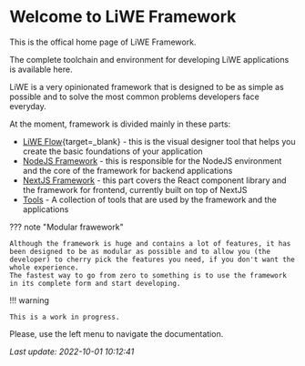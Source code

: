 # Welcome to LiWE Framework

This is the offical home page of LiWE Framework.

The complete toolchain and environment for developing LiWE applications is available here.

LiWE is a very opinionated framework that is designed to be as simple as possible and to solve the most common problems developers face everyday.

At the moment, framework is divided mainly in these parts:

* [LiWE Flow](https://flow.liwe.org){target=_blank} - this is the visual designer tool that helps you create the basic foundations of your application
* [NodeJS Framework](./liwe3/nodejs/index.md) - this is responsible for the NodeJS environment and the core of the framework for backend applications
* [NextJS Framework](./liwe3/nextjs/index.md) - this part covers the React component library and the framework for frontend, currently built on top of NextJS
* [Tools](./liwe3/tools/index.md) - A collection of tools that are used by the framework and the applications

??? note "Modular frawework"

	Although the framework is huge and contains a lot of features, it has been designed to be as modular as possible and to allow you (the developer) to cherry pick the features you need, if you don't want the whole experience.
	The fastest way to go from zero to something is to use the framework in its complete form and start developing.

!!! warning

    This is a work in progress.

Please, use the left menu to navigate the documentation.


*Last update: 2022-10-01 10:12:41*
